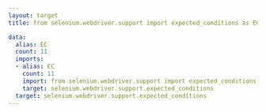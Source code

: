 ```yaml
---
layout: target
title: from selenium.webdriver.support import expected_conditions as EC

data:
  alias: EC
  count: 11
  imports:
  - alias: EC
    count: 11
    import: from selenium.webdriver.support import expected_conditions as EC
    target: selenium.webdriver.support.expected_conditions
  target: selenium.webdriver.support.expected_conditions
---
```

